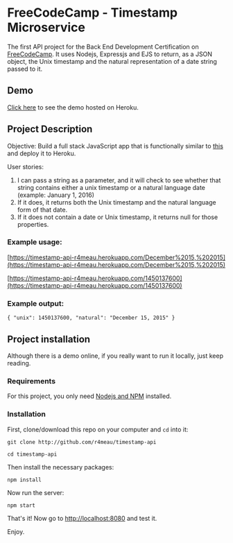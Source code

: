 # FreeCodeCamp - Timestamp Microservice

The first API project for the Back End Development Certification on [FreeCodeCamp](https://freecodecamp.com). It uses Nodejs, Expressjs and EJS to return, as a JSON object, the Unix timestamp and the natural representation of a date string passed to it.

## Demo
[Click here](https://timestamp-api-r4meau.herokuapp.com/) to see the demo hosted on Heroku.

## Project Description

Objective: Build a full stack JavaScript app that is functionally similar to [this](https://timestamp-ms.herokuapp.com/) and deploy it to Heroku.

User stories:

1. I can pass a string as a parameter, and it will check to see whether that string contains
either a unix timestamp or a natural language date (example: January 1, 2016)
2. If it does, it returns both the Unix timestamp and the natural language form of that date.
3. If it does not contain a date or Unix timestamp, it returns null for those properties.

### Example usage:

[https://timestamp-api-r4meau.herokuapp.com/December%2015,%202015](https://timestamp-api-r4meau.herokuapp.com/December%2015,%202015)

[https://timestamp-api-r4meau.herokuapp.com/1450137600](https://timestamp-api-r4meau.herokuapp.com/1450137600)

### Example output:

	{ "unix": 1450137600, "natural": "December 15, 2015" }

## Project installation

Although there is a demo online, if you really want to run it locally, just keep reading.

### Requirements

For this project, you only need [Nodejs and NPM](https://nodejs.org/en/) installed.

### Installation

First, clone/download this repo on your computer and `cd` into it:

	git clone http://github.com/r4meau/timestamp-api

	cd timestamp-api

Then install the necessary packages:

	npm install

Now run the server:

	npm start

That's it! Now go to [http://localhost:8080](http://localhost:8080) and test it.

Enjoy.
